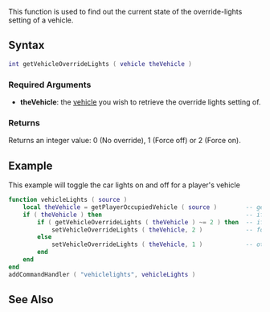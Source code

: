 This function is used to find out the current state of the override-lights setting of a vehicle.

Syntax
------

``` lua
int getVehicleOverrideLights ( vehicle theVehicle )
```

### Required Arguments

-   **theVehicle**: the [vehicle](/vehicle.md "wikilink") you wish to retrieve the override lights setting of.

### Returns

Returns an integer value: 0 (No override), 1 (Force off) or 2 (Force on).

Example
-------

This example will toggle the car lights on and off for a player's vehicle

``` lua
function vehicleLights ( source )
    local theVehicle = getPlayerOccupiedVehicle ( source )        -- get the player's vehicle
    if ( theVehicle ) then                                        -- if he was in one
        if ( getVehicleOverrideLights ( theVehicle ) ~= 2 ) then  -- if the current state isnt 'force on'
            setVehicleOverrideLights ( theVehicle, 2 )            -- force the lights on
        else
            setVehicleOverrideLights ( theVehicle, 1 )            -- otherwise, force the lights off
        end
    end
end
addCommandHandler ( "vehiclelights", vehicleLights )
```

See Also
--------
